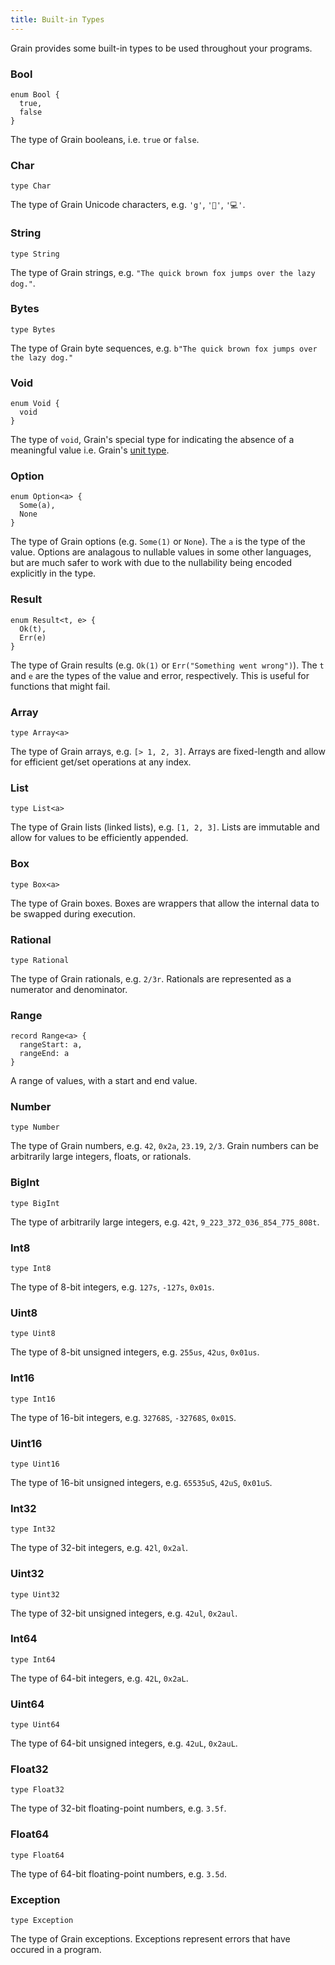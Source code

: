 ```yaml
---
title: Built-in Types
---
```


Grain provides some built-in types to be used throughout your programs.

### **Bool**

```grain
enum Bool {
  true,
  false
}
```

The type of Grain booleans, i.e. `true` or `false`.

### **Char**

```grain
type Char
```

The type of Grain Unicode characters, e.g. `'g'`, `'🌾'`, `'💻'`.

### **String**

```grain
type String
```

The type of Grain strings, e.g. `"The quick brown fox jumps over the lazy dog."`.

### **Bytes**

```grain
type Bytes
```

The type of Grain byte sequences, e.g. `b"The quick brown fox jumps over the lazy dog."`

### **Void**

```grain
enum Void {
  void
}
```

The type of `void`, Grain's special type for indicating the absence of a meaningful value i.e. Grain's [unit type](https://en.wikipedia.org/wiki/Unit_type).

### **Option**

```grain
enum Option<a> {
  Some(a),
  None
}
```

The type of Grain options (e.g. `Some(1)` or `None`). The `a` is the type of the value. Options are analagous to nullable values in some other languages, but are much safer to work with due to the nullability being encoded explicitly in the type.

### **Result**

```grain
enum Result<t, e> {
  Ok(t),
  Err(e)
}
```

The type of Grain results (e.g. `Ok(1)` or `Err("Something went wrong")`). The `t` and `e` are the types of the value and error, respectively. This is useful for functions that might fail.

### **Array**

```grain
type Array<a>
```

The type of Grain arrays, e.g. `[> 1, 2, 3]`. Arrays are fixed-length and allow for efficient get/set operations at any index.

### **List**

```grain
type List<a>
```
The type of Grain lists (linked lists), e.g. `[1, 2, 3]`. Lists are immutable and allow for values to be efficiently appended.

### **Box**

```grain
type Box<a>
```

The type of Grain boxes. Boxes are wrappers that allow the internal data to be swapped during execution.

### **Rational**

```grain
type Rational
```

The type of Grain rationals, e.g. `2/3r`. Rationals are represented as a numerator and denominator.

### **Range**

```grain
record Range<a> {
  rangeStart: a,
  rangeEnd: a
}
```

A range of values, with a start and end value.

### **Number**

```grain
type Number
```

The type of Grain numbers, e.g. `42`, `0x2a`, `23.19`, `2/3`. Grain numbers can be arbitrarily large integers, floats, or rationals.

### **BigInt**

```grain
type BigInt
```

The type of arbitrarily large integers, e.g. `42t`, `9_223_372_036_854_775_808t`.

### **Int8**

```grain
type Int8
```

The type of 8-bit integers, e.g. `127s`, `-127s`, `0x01s`.

### **Uint8**

```grain
type Uint8
```

The type of 8-bit unsigned integers, e.g. `255us`, `42us`, `0x01us`.

### **Int16**

```grain
type Int16
```

The type of 16-bit integers, e.g. `32768S`, `-32768S`, `0x01S`.

### **Uint16**

```grain
type Uint16
```

The type of 16-bit unsigned integers, e.g. `65535uS`, `42uS`, `0x01uS`.
### **Int32**

```grain
type Int32
```

The type of 32-bit integers, e.g. `42l`, `0x2al`.

### **Uint32**

```grain
type Uint32
```

The type of 32-bit unsigned integers, e.g. `42ul`, `0x2aul`.

### **Int64**

```grain
type Int64
```

The type of 64-bit integers, e.g. `42L`, `0x2aL`.

### **Uint64**

```grain
type Uint64
```

The type of 64-bit unsigned integers, e.g. `42uL`, `0x2auL`.

### **Float32**

```grain
type Float32
```

The type of 32-bit floating-point numbers, e.g. `3.5f`.

### **Float64**

```grain
type Float64
```

The type of 64-bit floating-point numbers, e.g. `3.5d`.

### **Exception**

```grain
type Exception
```

The type of Grain exceptions. Exceptions represent errors that have occured in a program.
